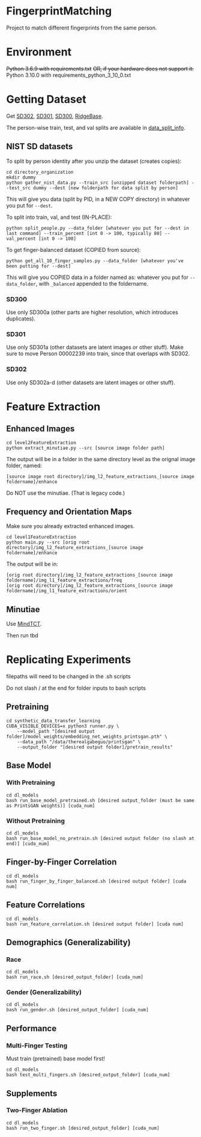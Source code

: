 # FingerprintMatching
Project to match different fingerprints from the same person.

# Environment
~~Python 3.6.9 with requirements.txt~~
~~OR, if your hardware does not support it:~~
Python 3.10.0 with requirements_python_3_10_0.txt

# Getting Dataset

Get [SD302](https://www.nist.gov/itl/iad/image-group/nist-special-database-302), [SD301](https://www.nist.gov/itl/iad/image-group/nist-special-database-301), [SD300](https://www.nist.gov/itl/iad/image-group/nist-special-database-301), [RidgeBase](https://www.buffalo.edu/cubs/research/datasets/ridgebase-benchmark-dataset.html).

The person-wise train, test, and val splits are available in [data_split_info](data_split_info).

## NIST SD datasets

To split by person identity after you unzip the dataset (creates copies):

    cd directory_organization
    mkdir dummy
    python gather_nist_data.py --train_src [unzipped dataset folderpath] --test_src dummy --dest [new folderpath for data split by person]

This will give you data (split by PID, in a NEW COPY directory) in whatever you put for ```--dest```.

To split into train, val, and test (IN-PLACE):

    python split_people.py --data_folder [whatever you put for --dest in last command] --train_percent [int 0 -> 100, typically 80] --val_percent [int 0 -> 100]

To get finger-balanced dataset (COPIED from source):

    python get_all_10_finger_samples.py --data_folder [whatever you've been putting for --dest]

This will give you COPIED data in a folder named as: whatever you put for ```--data_folder```, with ```_balanced``` appended to the foldername.

### SD300

Use only SD300a (other parts are higher resolution, which introduces duplicates).

### SD301

Use only SD301a (other datasets are latent images or other stuff). Make sure to move Person 00002239 into train, since that overlaps with SD302.

### SD302

Use only SD302a-d (other datasets are latent images or other stuff).

# Feature Extraction

## Enhanced Images
    cd level2FeatureExtraction
    python extract_minutiae.py --src [source image folder path]

The output will be in a folder in the same directory level as the orignal image folder, named:

    [source image root directory]/img_l2_feature_extractions_[source image foldername]/enhance

Do NOT use the minutiae. (That is legacy code.)

## Frequency and Orientation Maps
Make sure you already extracted enhanced images. 

    cd level1FeatureExtraction
    python main.py --src [orig root directory]/img_l2_feature_extractions_[source image foldername]/enhance

The output will be in:

    [orig root directory]/img_l2_feature_extractions_[source image foldername]/img_l1_feature_extractions/freq
    [orig root directory]/img_l2_feature_extractions_[source image foldername]/img_l1_feature_extractions/orient

## Minutiae

Use [MindTCT](https://tsapps.nist.gov/publication/get_pdf.cfm?pub_id=51097).

Then run tbd

# Replicating Experiments

filepaths will need to be changed in the .sh scripts

Do not slash / at the end for folder inputs to bash scripts

## Pretraining
    cd synthetic_data_transfer_learning
    CUDA_VISIBLE_DEVICES=x python3 runner.py \
        --model_path "[desired output folder]/model_weights/embedding_net_weights_printsgan.pth" \
        --data_path "/data/therealgabeguo/printsgan" \
        --output_folder "[desired output folder]/pretrain_results"

## Base Model

### With Pretraining

    cd dl_models
    bash run_base_model_pretrained.sh [desired output_folder (must be same as PrintsGAN weights)] [cuda_num]

### Without Pretraining
    cd dl_models
    bash run_base_model_no_pretrain.sh [desired output folder (no slash at end)] [cuda_num]

## Finger-by-Finger Correlation
    cd dl_models
    bash run_finger_by_finger_balanced.sh [desired output folder] [cuda num]

## Feature Correlations
    cd dl_models
    bash run_feature_correlation.sh [desired output folder] [cuda num]

## Demographics (Generalizability)

### Race

    cd dl_models
    bash run_race.sh [desired_output_folder] [cuda_num]

### Gender (Generalizability)

    cd dl_models
    bash run_gender.sh [desired_output_folder] [cuda_num]

## Performance

### Multi-Finger Testing

Must train (pretrained) base model first!

    cd dl_models
    bash test_multi_fingers.sh [desired_output_folder] [cuda_num]

## Supplements

### Two-Finger Ablation

    cd dl_models
    bash run_two_finger.sh [desired_output_folder] [cuda_num]
